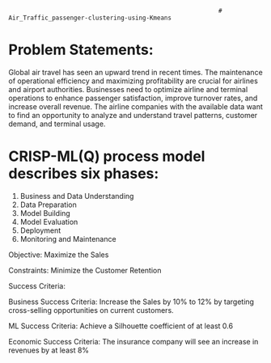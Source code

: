                                                               # Air_Traffic_passenger-clustering-using-Kmeans
# Problem Statements:
Global air travel has seen an upward trend in recent times. The maintenance of operational efficiency and maximizing profitability are crucial for airlines and airport authorities. Businesses need to optimize airline and terminal operations to enhance passenger satisfaction, improve turnover rates, and increase overall revenue. 
The airline companies with the available data want to find an opportunity to analyze and understand travel patterns, customer demand, and terminal usage.

# CRISP-ML(Q) process model describes six phases:
1. Business and Data Understanding
2. Data Preparation
3. Model Building
4. Model Evaluation
5. Deployment
6. Monitoring and Maintenance

Objective: Maximize the Sales 

Constraints: Minimize the Customer Retention

Success Criteria: 

Business Success Criteria: Increase the Sales by 10% to 12% by targeting cross-selling opportunities on current customers.

ML Success Criteria: Achieve a Silhouette coefficient of at least 0.6

Economic Success Criteria: The insurance company will see an increase in revenues by at least 8% 
